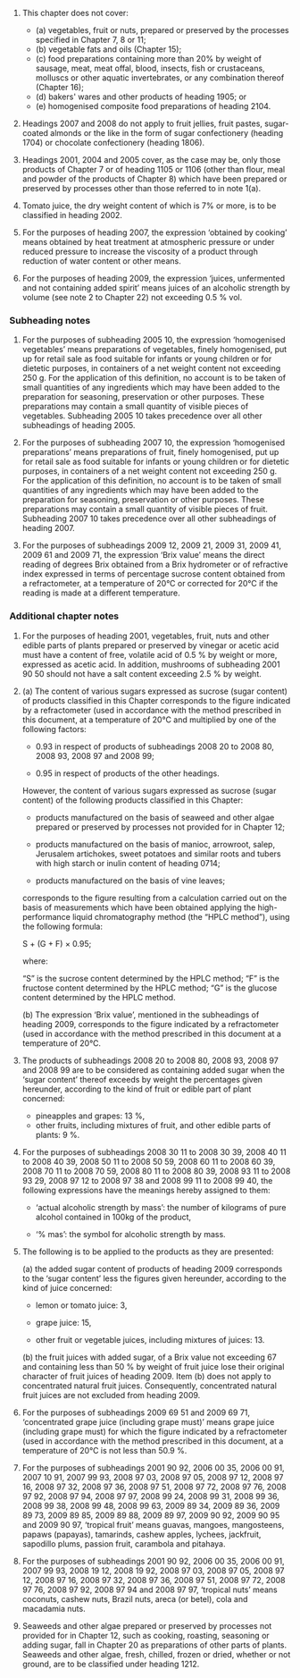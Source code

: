 1. This chapter does not cover:

    - (a) vegetables, fruit or nuts, prepared or preserved by the processes specified in Chapter 7, 8 or 11;
    - (b) vegetable fats and oils (Chapter 15);
    - (c) food preparations containing more than 20% by weight of sausage, meat, meat offal, blood, insects, fish or crustaceans, molluscs or other aquatic invertebrates, or any combination thereof (Chapter 16);
    - (d) bakers' wares and other products of heading 1905; or
    - (e) homogenised composite food preparations of heading 2104.

2. Headings 2007 and 2008 do not apply to fruit jellies, fruit pastes, sugar-coated almonds or the like in the form of sugar confectionery (heading 1704) or chocolate confectionery (heading 1806).

3. Headings 2001, 2004 and 2005 cover, as the case may be, only those products of Chapter 7 or of heading 1105 or 1106 (other than flour, meal and powder of the products of Chapter 8) which have been prepared or preserved by processes other than those referred to in note 1(a).

4. Tomato juice, the dry weight content of which is 7% or more, is to be classified in heading 2002.

5. For the purposes of heading 2007, the expression ‘obtained by cooking’ means obtained by heat treatment at atmospheric pressure or under reduced pressure to increase the viscosity of a product through reduction of water content or other means.

6. For the purposes of heading 2009, the expression ‘juices, unfermented and not containing added spirit’ means juices of an alcoholic strength by volume (see note 2 to Chapter 22) not exceeding 0.5 % vol.

### Subheading notes

1. For the purposes of subheading 2005 10, the expression ‘homogenised vegetables’ means preparations of vegetables, finely homogenised, put up for retail sale as food suitable for infants or young children or for dietetic purposes, in containers of a net weight content not exceeding 250 g. For the application of this definition, no account is to be taken of small quantities of any ingredients which may have been added to the preparation for seasoning, preservation or other purposes. These preparations may contain a small quantity of visible pieces of vegetables. Subheading 2005 10 takes precedence over all other subheadings of heading 2005.

2. For the purposes of subheading 2007 10, the expression ‘homogenised preparations’ means preparations of fruit, finely homogenised, put up for retail sale as food suitable for infants or young children or for dietetic purposes, in containers of a net weight content not exceeding 250 g. For the application of this definition, no account is to be taken of small quantities of any ingredients which may have been added to the preparation for seasoning, preservation or other purposes. These preparations may contain a small quantity of visible pieces of fruit. Subheading 2007 10 takes precedence over all other subheadings of heading 2007.

3. For the purposes of subheadings 2009 12, 2009 21, 2009 31, 2009 41, 2009 61 and 2009 71, the expression ‘Brix value’ means the direct reading of degrees Brix obtained from a Brix hydrometer or of refractive index expressed in terms of percentage sucrose content obtained from a refractometer, at a temperature of 20°C or corrected for 20°C if the reading is made at a different temperature.

### Additional chapter notes

1. For the purposes of heading 2001, vegetables, fruit, nuts and other edible parts of plants prepared or preserved by vinegar or acetic acid must have a content of free, volatile acid of 0.5 % by weight or more, expressed as acetic acid. In addition, mushrooms of subheading 2001 90 50 should not have a salt content exceeding 2.5 % by weight.

2. (a) The content of various sugars expressed as sucrose (sugar content) of products classified in this Chapter corresponds to the figure indicated by a refractometer (used in accordance with the method prescribed in this document, at a temperature of 20°C and multiplied by one of the following factors:

    - 0.93 in respect of products of subheadings 2008 20 to 2008 80, 2008 93, 2008 97 and 2008 99;
    
    - 0.95 in respect of products of the other headings.
    
    However, the content of various sugars expressed as sucrose (sugar content) of the following products classified in this Chapter:
    
    - products manufactured on the basis of seaweed and other algae prepared or preserved by processes not provided for in Chapter 12;
    
    - products manufactured on the basis of manioc, arrowroot, salep, Jerusalem artichokes, sweet potatoes and similar roots and tubers with high starch or inulin content of heading 0714;
    
    - products manufactured on the basis of vine leaves; 
    
    corresponds to the figure resulting from a calculation carried out on the basis of measurements which have been obtained applying the high-performance liquid chromatography method (the “HPLC method”), using the following formula:
    
    S + (G + F) × 0.95;
    
    where:
    
    “S” is the sucrose content determined by the HPLC method;
    “F” is the fructose content determined by the HPLC method;
    “G” is the glucose content determined by the HPLC method.
    
    (b) The expression ‘Brix value’, mentioned in the subheadings of heading 2009, corresponds to the figure indicated by a refractometer (used in accordance with the method prescribed in this document at a temperature of 20°C.

3. The products of subheadings 2008 20 to 2008 80, 2008 93, 2008 97 and 2008 99 are to be considered as containing added sugar when the ‘sugar content’ thereof exceeds by weight the percentages given hereunder, according to the kind of fruit or edible part of plant concerned:

   - pineapples and grapes: 13 %,
   - other fruits, including mixtures of fruit, and other edible parts of plants: 9 %.

4. For the purposes of subheadings 2008 30 11 to 2008 30 39, 2008 40 11 to 2008 40 39, 2008 50 11 to 2008 50 59, 2008 60 11 to 2008 60 39, 2008 70 11 to 2008 70 59, 2008 80 11 to 2008 80 39, 2008 93 11 to 2008 93 29, 2008 97 12 to 2008 97 38 and 2008 99 11 to 2008 99 40, the following expressions have the meanings
hereby assigned to them:

    - ‘actual alcoholic strength by mass’: the number of kilograms of pure alcohol contained in 100kg of the
    product,
    
    - ‘% mas’: the symbol for alcoholic strength by mass.

5. The following is to be applied to the products as they are presented:

    (a) the added sugar content of products of heading 2009 corresponds to the ‘sugar content’ less the figures given hereunder, according to the kind of juice concerned:
    
    - lemon or tomato juice: 3,
    
    - grape juice: 15,
    
    - other fruit or vegetable juices, including mixtures of juices: 13.

    (b) the fruit juices with added sugar, of a Brix value not exceeding 67 and containing less than 50 % by weight of fruit juice lose their original character of fruit juices of heading 2009. Item (b) does not apply to concentrated natural fruit juices. Consequently, concentrated natural fruit juices are not excluded from heading 2009.

6. For the purposes of subheadings 2009 69 51 and 2009 69 71, ‘concentrated grape juice (including grape must)’ means grape juice (including grape must) for which the figure indicated by a refractometer (used in accordance with the method prescribed in this document, at a temperature of 20°C is not less than 50.9 %.

7. For the purposes of subheadings 2001 90 92, 2006 00 35, 2006 00 91, 2007 10 91, 2007 99 93, 2008 97 03, 2008 97 05, 2008 97 12, 2008 97 16, 2008 97 32, 2008 97 36, 2008 97 51, 2008 97 72, 2008 97 76, 2008 97 92, 2008 97 94, 2008 97 97, 2008 99 24, 2008 99 31, 2008 99 36, 2008 99 38, 2008 99 48, 2008 99 63, 2009 89 34, 2009 89 36, 2009 89 73, 2009 89 85, 2009 89 88, 2009 89 97, 2009 90 92, 2009 90 95 and 2009 90 97, ‘tropical fruit’ means guavas, mangoes, mangosteens, papaws (papayas), tamarinds, cashew apples, lychees, jackfruit, sapodillo plums, passion fruit, carambola and pitahaya.

8. For the purposes of subheadings 2001 90 92, 2006 00 35, 2006 00 91, 2007 99 93, 2008 19 12, 2008 19 92, 2008 97 03, 2008 97 05, 2008 97 12, 2008 97 16, 2008 97 32, 2008 97 36, 2008 97 51, 2008 97 72, 2008 97 76, 2008 97 92, 2008 97 94 and 2008 97 97, ‘tropical nuts’ means coconuts, cashew nuts, Brazil nuts, areca (or betel), cola and macadamia nuts.

9. Seaweeds and other algae prepared or preserved by processes not provided for in Chapter 12, such as cooking, roasting, seasoning or adding sugar, fall in Chapter 20 as preparations of other parts of plants. Seaweeds and other algae, fresh, chilled, frozen or dried, whether or not ground, are to be classified under heading 1212.

